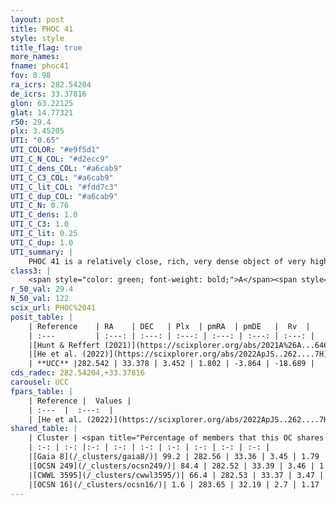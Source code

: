 ```yaml
---
layout: post
title: PHOC 41
style: style
title_flag: true
more_names: 
fname: phoc41
fov: 0.98
ra_icrs: 282.54204
de_icrs: 33.37816
glon: 63.22125
glat: 14.77321
r50: 29.4
plx: 3.45205
UTI: "0.65"
UTI_COLOR: "#e9f5d1"
UTI_C_N_COL: "#d2ecc9"
UTI_C_dens_COL: "#a6cab9"
UTI_C_C3_COL: "#a6cab9"
UTI_C_lit_COL: "#fdd7c3"
UTI_C_dup_COL: "#a6cab9"
UTI_C_N: 0.76
UTI_C_dens: 1.0
UTI_C_C3: 1.0
UTI_C_lit: 0.25
UTI_C_dup: 1.0
UTI_summary: |
    PHOC 41 is a relatively close, rich, very dense object of very high C3 quality. It is poorly studied in the literature. This object shares a large percentage of members with 4 later reported entries.
class3: |
    <span style="color: green; font-weight: bold;">A</span><span style="color: green; font-weight: bold;">A</span>
r_50_val: 29.4
N_50_val: 122
scix_url: PHOC%2041
posit_table: |
    | Reference    | RA    | DEC   | Plx  | pmRA  | pmDE   |  Rv  |
    | :---         | :---: | :---: | :---: | :---: | :---: | :---: |
    |[Hunt & Reffert (2021)](https://scixplorer.org/abs/2021A%26A...646A.104H) | 282.554 | 33.41 | 3.422 | 1.848 | -3.84 | -- |
    |[He et al. (2022)](https://scixplorer.org/abs/2022ApJS..262....7H) | 282.564 | 33.4 | 3.474 | 1.858 | -3.864 | -- |
    | **UCC** |282.542 | 33.378 | 3.452 | 1.802 | -3.864 | -18.689 | 
cds_radec: 282.54204,+33.37816
carousel: UCC
fpars_table: |
    | Reference |  Values |
    | :---  |  :---:  |
    | [He et al. (2022)](https://scixplorer.org/abs/2022ApJS..262....7H) | `A0=0.55, logAge=7.6` |
shared_table: |
    | Cluster | <span title="Percentage of members that this OC shares with the ones listed">%</span>   | RA   | DEC   | Plx   | pmRA  | pmDE  | Rv | UTI |
    | :-: | :-: |:-: | :-: | :-: | :-: | :-: | :-: | :-: |
    |[Gaia 8](/_clusters/gaia8/)| 99.2 | 282.56 | 33.36 | 3.45 | 1.79 | -3.89 | -18.69 |0.06 |
    |[OCSN 249](/_clusters/ocsn249/)| 84.4 | 282.52 | 33.39 | 3.46 | 1.82 | -3.87 | -18.83 |0.0 |
    |[CWWL 3595](/_clusters/cwwl3595/)| 66.4 | 282.53 | 33.37 | 3.47 | 1.82 | -3.87 | -18.54 |0.0 |
    |[OCSN 16](/_clusters/ocsn16/)| 1.6 | 283.65 | 32.19 | 2.7 | 1.17 | -3.57 | -15.94 |0.45 |
---
```

